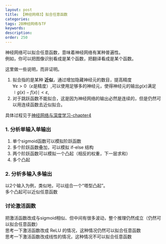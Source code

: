 ```yaml
---
layout: post
title: 【神经网络3】拟合任意函数
categories:
tags: 2B神经网络与TF
keywords:
description:
order: 250
---
```


神经网络可以拟合任意函数，意味着神经网络有某种普遍性。  
例如，你可以把图像识别看成是某个函数，把翻译看成是某个函数。  


这里做一些说明，而非证明。  


1. 拟合指的是某种 **近似**，通过增加隐藏神经元的数目，提高精度  
$\forall \varepsilon>0$（$\varepsilon$是精度）,可以使用足够多的神经元，使得神经元的输出$g(x)$满足$\mid g(x)-f(x)\mid <\varepsilon$,  
2. 对于跳跃函数不能拟合，这是因为神经网络的输出必然是连续的，但是仍然可以用连续函数去近似拟合。


具体过程见于[神经网络与深度学习-chapter4](http://neuralnetworksanddeeplearning.com/chap4.html)

### 1. 分析单输入单输出
1. 单个sigmoid函数可以模拟阶跃函数
2. 多个阶跃函数叠加，可以模拟 if-else 结构
3. 两个阶跃函数可以模拟一个凸起（相反的权重，下一层求和）
4. 多个凸起


### 2. 分析多输入多输出
以2个输入为例，类似地，可以组合一个“塔型凸起”。  
多个凸起可以近似任意函数


### 讨论激活函数
把激活函数改成与sigmoid相似、但中间有很多波动，整个推理仍然成立（仍然可以拟合任意函数）  
思考一下激活函数改成 ReLU 的情况，这种情况仍然可以拟合任意函数  
思考一下激活函数改成线性的情况，这种情况不可以拟合任意函数  
